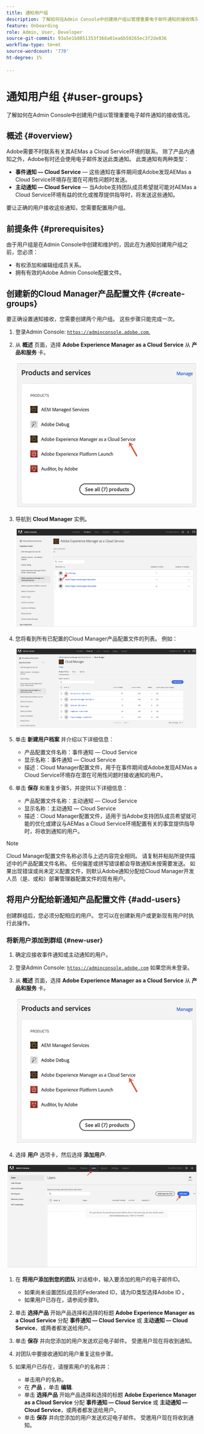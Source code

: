 ```yaml
---
title: 通知用户组
description: 了解如何在Admin Console中创建用户组以管理重要电子邮件通知的接收情况。
feature: Onboarding
role: Admin, User, Developer
source-git-commit: 93a5e1b8851353f368a01ea6b50265ec3f2de836
workflow-type: tm+mt
source-wordcount: '770'
ht-degree: 1%

---
```



# 通知用户组 {#user-groups}

了解如何在Admin Console中创建用户组以管理重要电子邮件通知的接收情况。

## 概述 {#overview}

Adobe需要不时联系有关其AEMas a Cloud Service环境的联系。 除了产品内通知之外，Adobe有时还会使用电子邮件发送此类通知。 此类通知有两种类型：

* **事件通知 — Cloud Service**  — 这些通知在事件期间或Adobe发现AEMas a Cloud Service环境存在潜在可用性问题时发送。
* **主动通知 — Cloud Service**  — 当Adobe支持团队成员希望就可能对AEMas a Cloud Service环境有益的优化或推荐提供指导时，将发送这些通知。

要让正确的用户接收这些通知，您需要配置用户组。

## 前提条件 {#prerequisites}

由于用户组是在Admin Console中创建和维护的，因此在为通知创建用户组之前，您必须：

* 有权添加和编辑组成员关系。
* 拥有有效的Adobe Admin Console配置文件。

## 创建新的Cloud Manager产品配置文件 {#create-groups}

要正确设置通知接收，您需要创建两个用户组。 这些步骤只能完成一次。

1. 登录Admin Console: [`https://adminconsole.adobe.com`.](https://adminconsole.adobe.com)

1. 从 **概述** 页面，选择 **Adobe Experience Manager as a Cloud Service** 从 **产品和服务** 卡。

   ![用户组](assets/products_services.png)

1. 导航到 **Cloud Manager** 实例。

   ![创建用户组](assets/cloud_manager_instance.png)

1. 您将看到所有已配置的Cloud Manager产品配置文件的列表。 例如：

   ![创建用户组](assets/cloud_manager_profiles.png)

1. 单击 **新建用户档案** 并介绍以下详细信息：

   * 产品配置文件名称：事件通知 — Cloud Service
   * 显示名称：事件通知 — Cloud Service
   * 描述：Cloud Manager配置文件，用于在事件期间或Adobe发现AEMas a Cloud Service环境存在潜在可用性问题时接收通知的用户。

1. 单击 **保存** 和重复步骤5，并提供以下详细信息：

   * 产品配置文件名称：主动通知 — Cloud Service
   * 显示名称：主动通知 — Cloud Service
   * 描述：Cloud Manager配置文件，适用于当Adobe支持团队成员希望就可能的优化或建议与AEMas a Cloud Service环境配置有关的事宜提供指导时，将收到通知的用户。

>[!NOTE]
>
>Cloud Manager配置文件名称必须与上述内容完全相同。 请复制并粘贴所提供描述中的产品配置文件名称。 任何偏差或拼写错误都会导致通知未按需要发送。 如果出现错误或尚未定义配置文件，则默认Adobe通知分配给Cloud Manager开发人员（是、或和）部署管理器配置文件的现有用户。

## 将用户分配给新通知产品配置文件 {#add-users}

创建群组后，您必须分配相应的用户。 您可以在创建新用户或更新现有用户时执行此操作。

### 将新用户添加到群组 {#new-user}

1. 确定应接收事件通知或主动通知的用户。

1. 登录Admin Console: [`https://adminconsole.adobe.com`](https://adminconsole.adobe.com) 如果您尚未登录。

1. 从 **概述** 页面，选择 **Adobe Experience Manager as a Cloud Service** 从 **产品和服务** 卡。

   ![用户](assets/product_services.png)

1. 选择 **用户** 选项卡，然后选择 **添加用户**.

![用户](assets/cloud_manager_add_user.png)

1. 在 **将用户添加到您的团队** 对话框中，输入要添加的用户的电子邮件ID。

   * 如果尚未设置团队成员的Federated ID，请为ID类型选择Adobe ID 。
   * 如果用户已存在，请参阅步骤9。

1. 单击 **选择产品** 开始产品选择和选择的标题 **Adobe Experience Manager as a Cloud Service** 分配 **事件通知 — Cloud Service** 或 **主动通知 — Cloud Service**，或两者都发送给用户。

1. 单击 **保存** 并向您添加的用户发送欢迎电子邮件。 受邀用户现在将收到通知。

1. 对团队中要接收通知的用户重复这些步骤。

1. 如果用户已存在，请搜索用户的名称并：

   * 单击用户的名称。
   * 在 **产品** ，单击 **编辑**.
   * 单击 **选择产品** 开始产品选择和选择的标题 **Adobe Experience Manager as a Cloud Service** 分配 **事件通知 — Cloud Service** 或 **主动通知 — Cloud Service**，或两者都发送给用户。
   * 单击 **保存** 并向您添加的用户发送欢迎电子邮件。 受邀用户现在将收到通知。
